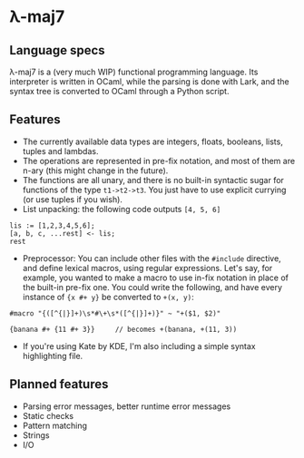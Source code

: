 # λ-maj7

## Language specs
λ-maj7 is a (very much WIP) functional programming language. Its interpreter is written in OCaml, while the parsing is done with Lark, and the syntax tree is converted to OCaml through a Python script.

## Features
- The currently available data types are integers, floats, booleans, lists, tuples and lambdas.
- The operations are represented in pre-fix notation, and most of them are n-ary (this might change in the future).
- The functions are all unary, and there is no built-in syntactic sugar for functions of the type `t1->t2->t3`. You just have to use explicit currying (or use tuples if you wish).
- List unpacking: the following code outputs `[4, 5, 6]`

```
lis := [1,2,3,4,5,6];
[a, b, c, ...rest] <- lis;
rest
```

- Preprocessor: You can include other files with the `#include` directive, and define lexical macros, using regular expressions. Let's say, for example, you wanted to make a macro to use in-fix notation in place of the built-in pre-fix one. You could write the following, and have every instance of `{x #+ y}` be converted to `+(x, y)`:
```
#macro "{([^{|}]+)\s*#\+\s*([^{|}]+)}" ~ "+($1, $2)"

{banana #+ {11 #+ 3}}     // becomes +(banana, +(11, 3))
```
- If you're using Kate by KDE, I'm also including a simple syntax highlighting file.

## Planned features
- Parsing error messages, better runtime error messages
- Static checks
- Pattern matching
- Strings
- I/O
